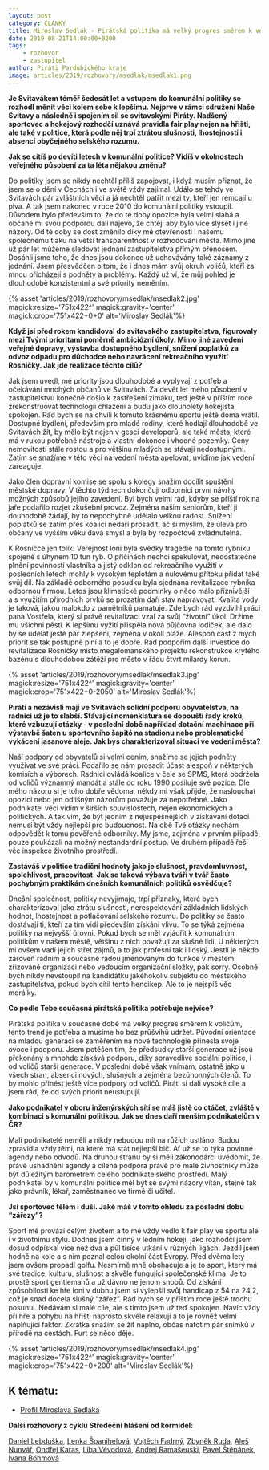 ```yaml
---
layout: post
category: CLANKY
title: Miroslav Sedlák - Pirátská politika má velký progres směrem k voličům
date: 2019-08-21T14:00:00+0200
tags: 
    - rozhovor
    - zastupitel
author: Piráti Pardubického kraje
image: articles/2019/rozhovory/msedlak/msedlak1.png
---
```


**Je Svitavákem téměř šedesát let a vstupem do komunální politiky se rozhodl měnit věci kolem sebe k lepšímu. Nejprve v rámci sdružení Naše Svitavy a následně i spojením sil se svitavskými Piráty. Nadšený sportovec a hokejový rozhodčí uznává pravidla fair play nejen na hřišti, ale také v politice, která podle něj trpí ztrátou slušnosti, lhostejností i absencí obyčejného selského rozumu.**

**Jak se cítíš po devíti letech v komunální politice? Vidíš v okolnostech veřejného působení za ta léta nějakou změnu?**

Do politiky jsem se nikdy nechtěl příliš zapojovat, i když musím přiznat, že jsem se o dění v Čechách i ve světě vždy zajímal. Událo se tehdy ve Svitavách pár zvláštních věci a já nechtěl patřit mezi ty, kteří jen remcají u piva. A tak jsem nakonec v roce 2010 do komunální politiky vstoupil. Důvodem bylo především to, že do té doby opozice byla velmi slabá a občané mi svou podporou dali najevo, že chtějí aby bylo více slyšet i jiné názory. 
Od té doby se dost změnilo díky mé otevřenosti i našemu společnému tlaku na větší transparentnost v rozhodování města. Mimo jiné už pár let můžeme sledovat jednání zastupitelstva přímým přenosem. Dosáhli jsme toho, že dnes jsou dokonce už uchovávány také záznamy z jednání. Jsem přesvědčen o tom, že i dnes mám svůj okruh voličů, kteří za mnou přicházejí s podněty a problémy. Každý už ví, že můj pohled je dlouhodobě konzistentní a své priority neměním.


{% asset 'articles/2019/rozhovory/msedlak/msedlak2.jpg' magick:resize='751x422^' 
magick:gravity='center' magick:crop='751x422+0+0' alt='Miroslav Sedlák'%}

**Když jsi před rokem kandidoval do svitavského zastupitelstva, figurovaly mezi Tvými prioritami poměrně ambiciózní úkoly. Mimo jiné zavedení veřejné dopravy, výstavba dostupného bydlení, snížení poplatků za odvoz odpadu pro důchodce nebo navrácení rekreačního využití Rosničky. Jak jde realizace těchto cílů?**

Jak jsem uvedl, mé priority jsou dlouhodobé a vyplývají z potřeb a očekávání mnohých občanů ve Svitavách. Za devět let mého působení v zastupitelstvu konečně došlo k zastřešení zimáku, teď ještě v příštím roce zrekonstruovat technologii chlazení a budu jako dlouholetý hokejista spokojen. Rád bych se na chvíli k tomuto krásnému sportu ještě doma vrátil.
Dostupné bydlení, především pro mladé rodiny, které hodlají dlouhodobě ve Svitavách žít, by mělo být nejen v gesci developerů, ale také města, které má v rukou potřebné nástroje a vlastní dokonce i vhodné pozemky. Ceny nemovitostí stále rostou a pro většinu mladých se stávají nedostupnými. Zatím se snažíme v této věci na vedení města apelovat, uvidíme jak vedení zareaguje.

Jako člen dopravní komise se spolu s kolegy snažím docílit spuštění městské dopravy. V těchto týdnech dokončují odborníci první návrhy možných způsobů jejího zavedení. Byl bych velmi rád, kdyby se příští rok na jaře podařilo rozjet zkušební provoz. Zejména našim seniorům, kteří ji douhodobě žádají, by to nepochybně udělalo velkou radost. Snížení poplatků se zatím přes koalici nedaří prosadit, ač si myslím, že úleva pro občany ve vyšším věku dává smysl a byla by rozpočtově zvládnutelná. 

K Rosničce jen tolik: Veřejnost loni byla svědky tragédie na tomto rybníku spojené s úhynem 10 tun ryb. O příčinách nechci spekulovat, nedostatečné plnění povinností vlastníka a jistý odklon od rekreačního využití v posledních letech mohly k vysokým teplotám a nulovému přítoku přidat také svůj díl. Na základě odborného posudku byla sjednána revitalizace rybníka odbornou firmou. Letos jsou klimatické podmínky o něco málo příznivější a s využitím přírodních prvků se prozatím daří stav napravovat. Kvalita vody je taková, jakou málokdo z pamětníků pamatuje. Zde bych rád vyzdvihl práci pana Vostřela, který si právě revitalizaci vzal za svůj “životní” úkol. Držíme mu všichni pěsti. K lepšímu vyžití přispěla nová půjčovna lodiček, ale dalo by se udělat ještě pár zlepšení, zejména v okolí pláže. Alespoň část z mých priorit se tak postupně plní a to je dobře. Rád podpořím další investice do revitalizace Rosničky místo megalomanského projektu rekonstrukce krytého bazénu s dlouhodobou zátěží pro město v řádu čtvrt milardy korun.

{% asset 'articles/2019/rozhovory/msedlak/msedlak3.jpg' magick:resize='751x422^' 
magick:gravity='center' magick:crop='751x422+0-2050' alt='Miroslav Sedlák'%}

**Piráti a nezávislí mají ve Svitavách solidní podporu obyvatelstva, na radnici už je to slabší. Stávající nomenklatura se dopouští řady kroků, které vzbuzují otázky - v poslední době například dotační machinace při výstavbě šaten u sportovního šapitó na stadionu nebo problematické vykácení jasanové aleje. Jak bys charakterizoval situaci ve vedení města?**

Naší podpory od obyvatelů si velmi cením, snažíme se jejich podněty využívat ve své práci. Podařilo se nám prosadit účast alespoň v některých komisích a výborech. Radnici ovládá koalice v čele se SPMS, která obdržela od voličů významný mandát a stále od roku 1990 posiluje své pozice. Dle mého názoru si je toho dobře vědoma, někdy mi však příjde, že naslouchat opozici nebo jen odlišným názorům považuje za nepotřebné. Jako podnikatel věci vidím v širších souvislostech, nejen ekonomických a politických. A tak vím, že být jedním z nejúspěšnějších v získávání dotací nemusí být vždy nejlepší pro budoucnost. Na obě Tvé otázky nechám odpovědět k tomu pověřené odborníky. My jsme, zejména v prvním případě, pouze poukázali na možný nestandardní postup. Ve druhém případě řeší věc inspekce životního prostředí.

**Zastáváš v politice tradiční hodnoty jako je slušnost, pravdomluvnost, spolehlivost, pracovitost. Jak se taková výbava tváří v tvář často pochybným praktikám dnešních komunálních politiků osvědčuje?**

Dnešní společnost, politiky nevyjímaje, trpí příznaky, které bych charakterizoval jako ztrátu slušnosti, nerespektování základních lidských hodnot, lhostejnost a potlačování selského rozumu. Do politiky se často dostávají ti, kteří za tím vidí především získání vlivu. To se týká zejména politiky na nejvyšší úrovni. Pokud bych se měl vyjádřit k komunálním politikům v našem městě, většinu z nich považuji za slušné lidi. U některých mi ovšem vadí jejich střet zájmů, a to jak profesní tak i lidský. Jestli je někdo zároveň radním a současně radou jmenovaným do funkce v městem zřizované organizaci nebo vedoucím organizační složky, pak sorry. Osobně bych nikdy nevstoupil na kandidátku jakéhokoliv subjektu do městského zastupitelstva, pokud bych cítil tento hendikep. Ale to je nejspíš věc morálky.   

**Co podle Tebe současná pirátská politika potřebuje nejvíce?**

Pirátská politika v současné době má velký progres směrem k voličům, tento trend je potřeba a musíme ho bez průšvihů udržet. Původní orientace na mladou generaci se zaměřením na nové technologie přinesla svoje ovoce i podporu. Jsem potěšen tím, že předsudky starší generace už jsou překonány a mnohde získává podporu, díky spravedlivé sociální politice, i od voličů starší generace. V poslední době však vnímám, ostatně jako u všech stran, absenci nových, slušných a zejména bezúhonných členů. To by mohlo přinést ještě více podpory od voličů. Piráti si dali vysoké cíle a jsem rád, že od svých priorit neustupují.    

**Jako podnikatel v oboru inženýrských sítí se máš jistě co otáčet, zvláště v kombinaci s komunální politikou. Jak se dnes daří menším podnikatelům v ČR?**

Malí podnikatelé neměli a nikdy nebudou mít na růžích ustláno. Budou zpravidla vždy těmi, na které má stát nejlepší bič. Ať už se to týká povinné agendy nebo odvodů. Na druhou stranu by si měli zákonodárci uvědomit, že právě usnadnění agendy a cílená podpora právě pro malé živnostníky může být důležitým barometrem celého podnikatelského prostředí. Malý podnikatel by v komunální politice měl být se svými názory vítán, stejně tak jako právník, lékař, zaměstnanec ve firmě či učitel. 

**Jsi sportovec tělem i duší. Jaké máš v tomto ohledu za poslední dobu “zářezy”?**

Sport mě provází celým životem a to mě vždy vedlo k fair play ve sportu ale i v životnímu stylu. Dodnes jsem činný v ledním hokeji, jako rozhodčí jsem dosud odpískal více než dva a půl tisíce utkání v různých ligách. Jezdil jsem hodně na kole a s ním poznal celou okolní část Evropy. Před dvěma lety jsem ovšem propadl golfu. Nesmírně mně obohacuje a je to sport, který má své tradice, kulturu, slušnost a skvěle fungující společenské klima. Je to prostě sport gentlemanů a už dávno ne jenom snobů. Od získání způsobilosti ke hře loni v dubnu jsem si vylepšil svůj handicap z 54 na 24,2, což je snad docela slušný “zářez”. Rád bych se v příštím roce ještě trochu posunul. Nedávám si malé cíle, ale s tímto jsem už teď spokojen. Navíc vždy při hře a pohybu na hřišti naprosto skvěle relaxuji a to je rovněž velmi naplňující faktor. Zkrátka snažím se žít naplno, občas nafotím pár snímků v přírodě na cestách. Furt se něco děje.

{% asset 'articles/2019/rozhovory/msedlak/msedlak4.jpg' magick:resize='751x422^' 
magick:gravity='center' magick:crop='751x422+0+200' alt='Miroslav Sedlák'%}

K tématu:
------------------
* [Profil Miroslava Sedláka][1]

**Další rozhovory z cyklu Středeční hlášení od kormidel:**

[Daniel Lebduška][11], [Lenka Španihelová][12], [Vojtěch Fadrný][13], [Zbyněk Ruda][14], [Aleš Nunvář][15], [Ondřej Karas][16], [Líba Vévodová][17], [Andrej Ramašeuski][18], [Pavel Štěpánek][19], [Ivana Böhmová][20]

[1]: https://www.piratisvitavy.cz/zastupitele/

[11]: https://pardubicky.pirati.cz/tiskove-zpravy/str_hlaseni_od_kormidel_d_lebduska/
[12]: https://pardubicky.pirati.cz/tiskove-zpravy/str_hlaseni_od_kormidel_l_spanihelova/
[13]: https://pardubicky.pirati.cz/tiskove-zpravy/str_hlaseni_od_kormidel_vojta_fadrny/
[14]: https://pardubicky.pirati.cz/tiskove-zpravy/str_hlaseni_od_kormidel_zbynek_ruda/
[15]: https://pardubicky.pirati.cz/tiskove-zpravy/str-hlaseni-od-kormidel-ales-nunvar/
[16]: https://pardubicky.pirati.cz/tiskove-zpravy/str-hlaseni-od-kormidel-ondrej-karas/
[17]: https://pardubicky.pirati.cz/tiskove-zpravy/str-hlaseni-od-kormidel-liba-vevodova/
[18]: https://pardubicky.pirati.cz/tiskove-zpravy/str-hlaseni-od-kormidel-andrej-ramaseuski/
[19]: https://pardubicky.pirati.cz/tiskove-zpravy/str-hlaseni-od-kormidel-pavel-stepanek/
[20]: https://pardubicky.pirati.cz/tiskove-zpravy/str-hlaseni-od-kormidel-ivana-bohmova/


